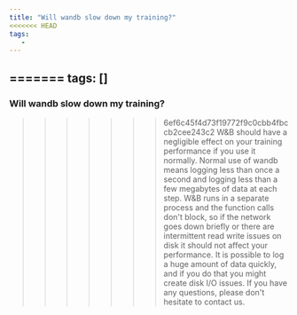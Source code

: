 ```yaml
---
title: "Will wandb slow down my training?"
<<<<<<< HEAD
tags:
   - 
---
```


=======
tags: []
---

### Will wandb slow down my training?
>>>>>>> 6ef6c45f4d73f19772f9c0cbb4fbccb2cee243c2
W&B should have a negligible effect on your training performance if you use it normally. Normal use of wandb means logging less than once a second and logging less than a few megabytes of data at each step. W&B runs in a separate process and the function calls don't block, so if the network goes down briefly or there are intermittent read write issues on disk it should not affect your performance. It is possible to log a huge amount of data quickly, and if you do that you might create disk I/O issues. If you have any questions, please don't hesitate to contact us.